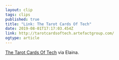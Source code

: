 ```yaml
---
layout: clip 
tags: clips 
published: true 
title: "Link: The Tarot Cards Of Tech" 
date: 2019-08-01T17:17:03.454Z 
link: http://tarotcardsoftech.artefactgroup.com/ 
ogtype: article 
---
```

[The Tarot Cards Of Tech](http://tarotcardsoftech.artefactgroup.com/) 
via Elaina.